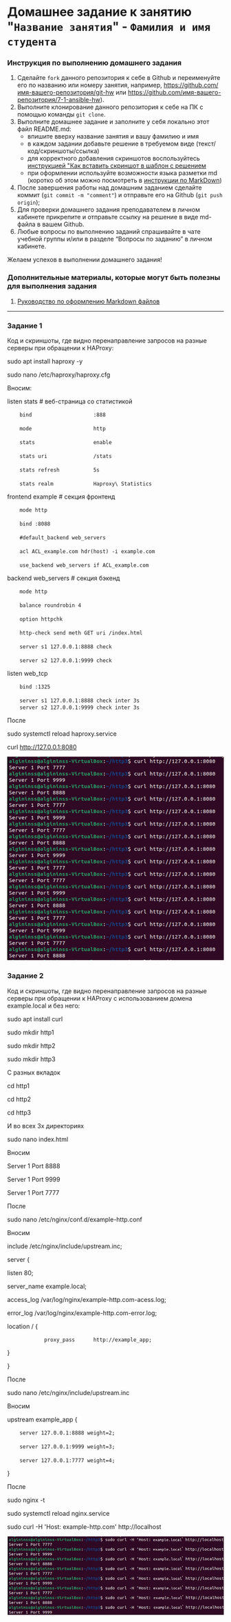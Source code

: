 # Домашнее задание к занятию "`Название занятия`" - `Фамилия и имя студента`


### Инструкция по выполнению домашнего задания

   1. Сделайте `fork` данного репозитория к себе в Github и переименуйте его по названию или номеру занятия, например, https://github.com/имя-вашего-репозитория/git-hw или  https://github.com/имя-вашего-репозитория/7-1-ansible-hw).
   2. Выполните клонирование данного репозитория к себе на ПК с помощью команды `git clone`.
   3. Выполните домашнее задание и заполните у себя локально этот файл README.md:
      - впишите вверху название занятия и вашу фамилию и имя
      - в каждом задании добавьте решение в требуемом виде (текст/код/скриншоты/ссылка)
      - для корректного добавления скриншотов воспользуйтесь [инструкцией "Как вставить скриншот в шаблон с решением](https://github.com/netology-code/sys-pattern-homework/blob/main/screen-instruction.md)
      - при оформлении используйте возможности языка разметки md (коротко об этом можно посмотреть в [инструкции  по MarkDown](https://github.com/netology-code/sys-pattern-homework/blob/main/md-instruction.md))
   4. После завершения работы над домашним заданием сделайте коммит (`git commit -m "comment"`) и отправьте его на Github (`git push origin`);
   5. Для проверки домашнего задания преподавателем в личном кабинете прикрепите и отправьте ссылку на решение в виде md-файла в вашем Github.
   6. Любые вопросы по выполнению заданий спрашивайте в чате учебной группы и/или в разделе “Вопросы по заданию” в личном кабинете.
   
Желаем успехов в выполнении домашнего задания!
   
### Дополнительные материалы, которые могут быть полезны для выполнения задания

1. [Руководство по оформлению Markdown файлов](https://gist.github.com/Jekins/2bf2d0638163f1294637#Code)

---

### Задание 1

Код и скриншоты, где видно перенаправление запросов на разные серверы при обращении к HAProxy:


sudo apt install haproxy -y

sudo nano /etc/haproxy/haproxy.cfg

Вносим:

listen stats  # веб-страница со статистикой

        bind                    :888

        mode                    http

        stats                   enable

        stats uri               /stats

        stats refresh           5s

        stats realm             Haproxy\ Statistics






frontend example  # секция фронтенд

        mode http

        bind :8088

        #default_backend web_servers

        acl ACL_example.com hdr(host) -i example.com

        use_backend web_servers if ACL_example.com





backend web_servers    # секция бэкенд

        mode http

        balance roundrobin 4

        option httpchk

        http-check send meth GET uri /index.html

        server s1 127.0.0.1:8888 check

        server s2 127.0.0.1:9999 check



listen web_tcp

        bind :1325

        server s1 127.0.0.1:8888 check inter 3s
        server s2 127.0.0.1:9999 check inter 3s


После

sudo systemctl reload haproxy.service

curl http://127.0.0.1:8080


![one](https://github.com/StasAlginin/gitlab-hw/blob/main/img/one.jpeg)

### Задание 2

Код и скриншоты, где видно перенаправление запросов на разные серверы при обращении к HAProxy c использованием домена example.local и без него:


sudo apt install curl

sudo mkdir http1

sudo mkdir http2

sudo mkdir http3

С разных вкладок

cd http1

cd http2

cd http3

И во всех 3х директориях

sudo nano index.html

Вносим

Server 1 Port 8888

Server 1 Port 9999

Server 1 Port 7777

После

sudo nano /etc/nginx/conf.d/example-http.conf

Вносим

include /etc/nginx/include/upstream.inc;





server {

   listen       80;





   server_name  example.local;





   access_log   /var/log/nginx/example-http.com-acess.log;

   error_log    /var/log/nginx/example-http.com-error.log;





   location / {

                proxy_pass      http://example_app;





   }




}


После

sudo nano /etc/nginx/include/upstream.inc

Вносим

upstream example_app {




        server 127.0.0.1:8888 weight=2;

        server 127.0.0.1:9999 weight=3;

        server 127.0.0.1:7777 weight=4;




}


После

sudo nginx -t

sudo systemctl reload nginx.service 

sudo curl -H 'Host: example-http.com' http://localhost


![two](https://github.com/StasAlginin/gitlab-hw/blob/main/img/two.jpeg)

